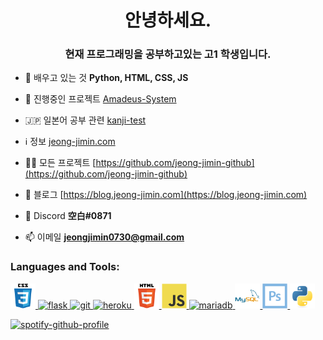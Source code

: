<h1 align="center">안녕하세요.</h1>
<h3 align="center">현재 프로그래밍을 공부하고있는 고1 학생입니다.</h3>

- 🌱 배우고 있는 것 **Python, HTML, CSS, JS**

- 🔭 진행중인 프로젝트 [Amadeus-System](https://github.com/jeong-jimin-github/Amadeus-System)

- 🇯🇵 일본어 공부 관련 [kanji-test](https://github.com/jeong-jimin-github/kanji-test)

- ℹ 정보 [jeong-jimin.com](http:/jeong-jimin.com)

- 👨‍💻 모든 프로젝트 [https://github.com/jeong-jimin-github](https://github.com/jeong-jimin-github)

- 📝 블로그 [https://blog.jeong-jimin.com](https://blog.jeong-jimin.com)

- 💬 Discord **空白#0871**

- 📫 이메일 **jeongjimin0730@gmail.com**

<p align="left">
</p>

<h3 align="left">Languages and Tools:</h3>
<p align="left"> <a href="https://www.w3schools.com/css/" target="_blank" rel="noreferrer"> <img src="https://raw.githubusercontent.com/devicons/devicon/master/icons/css3/css3-original-wordmark.svg" alt="css3" width="40" height="40"/> </a> <a href="https://flask.palletsprojects.com/" target="_blank" rel="noreferrer"> <img src="https://www.vectorlogo.zone/logos/pocoo_flask/pocoo_flask-icon.svg" alt="flask" width="40" height="40"/> </a> <a href="https://git-scm.com/" target="_blank" rel="noreferrer"> <img src="https://www.vectorlogo.zone/logos/git-scm/git-scm-icon.svg" alt="git" width="40" height="40"/> </a> <a href="https://heroku.com" target="_blank" rel="noreferrer"> <img src="https://www.vectorlogo.zone/logos/heroku/heroku-icon.svg" alt="heroku" width="40" height="40"/> </a> <a href="https://www.w3.org/html/" target="_blank" rel="noreferrer"> <img src="https://raw.githubusercontent.com/devicons/devicon/master/icons/html5/html5-original-wordmark.svg" alt="html5" width="40" height="40"/> </a> <a href="https://developer.mozilla.org/en-US/docs/Web/JavaScript" target="_blank" rel="noreferrer"> <img src="https://raw.githubusercontent.com/devicons/devicon/master/icons/javascript/javascript-original.svg" alt="javascript" width="40" height="40"/> </a> <a href="https://mariadb.org/" target="_blank" rel="noreferrer"> <img src="https://www.vectorlogo.zone/logos/mariadb/mariadb-icon.svg" alt="mariadb" width="40" height="40"/> </a> <a href="https://www.mysql.com/" target="_blank" rel="noreferrer"> <img src="https://raw.githubusercontent.com/devicons/devicon/master/icons/mysql/mysql-original-wordmark.svg" alt="mysql" width="40" height="40"/> </a> <a href="https://www.photoshop.com/en" target="_blank" rel="noreferrer"> <img src="https://raw.githubusercontent.com/devicons/devicon/master/icons/photoshop/photoshop-line.svg" alt="photoshop" width="40" height="40"/> </a> <a href="https://www.python.org" target="_blank" rel="noreferrer"> <img src="https://raw.githubusercontent.com/devicons/devicon/master/icons/python/python-original.svg" alt="python" width="40" height="40"/> </a> </p>

[![spotify-github-profile](https://spotify-github-profile.vercel.app/api/view?uid=31xqypd44mdjvt3nq63rrr3lgvtu&cover_image=true&theme=default&bar_color_cover=true)](https://github.com/kittinan/spotify-github-profile)
